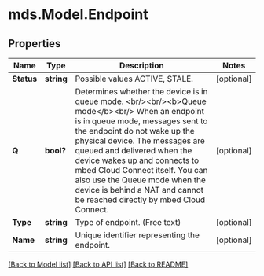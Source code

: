 # mds.Model.Endpoint
## Properties

Name | Type | Description | Notes
------------ | ------------- | ------------- | -------------
**Status** | **string** | Possible values ACTIVE, STALE. | [optional] 
**Q** | **bool?** | Determines whether the device is in queue mode. &lt;br/&gt;&lt;br/&gt;&lt;b&gt;Queue mode&lt;/b&gt;&lt;br/&gt; When an endpoint is in queue mode, messages sent to the endpoint do not wake up the physical device. The messages are queued and delivered when the device wakes up and connects to mbed Cloud Connect itself. You can also use the Queue mode when the device is behind a NAT and cannot be reached directly by mbed Cloud Connect.  | [optional] 
**Type** | **string** | Type of endpoint. (Free text) | [optional] 
**Name** | **string** | Unique identifier representing the endpoint. | [optional] 

[[Back to Model list]](../README.md#documentation-for-models) [[Back to API list]](../README.md#documentation-for-api-endpoints) [[Back to README]](../README.md)

